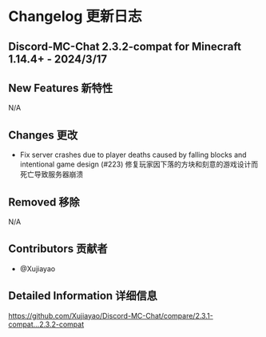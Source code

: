 # Changelog 更新日志

## Discord-MC-Chat 2.3.2-compat for Minecraft 1.14.4+ - 2024/3/17

## New Features 新特性

N/A

## Changes 更改

- Fix server crashes due to player deaths caused by falling blocks and intentional game design (#223)
  修复玩家因下落的方块和刻意的游戏设计而死亡导致服务器崩溃

## Removed 移除

N/A

## Contributors 贡献者

- @Xujiayao

## Detailed Information 详细信息

https://github.com/Xujiayao/Discord-MC-Chat/compare/2.3.1-compat...2.3.2-compat